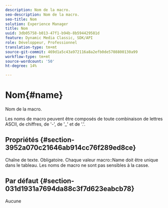 ```yaml
---
description: Nom de la macro.
seo-description: Nom de la macro.
seo-title: Nom
solution: Experience Manager
title: Nom
uuid: 3db05758-b013-47f1-b94b-8b594429581d
feature: Dynamic Media Classic, SDK/API
role: Développeur, Professionnel
translation-type: tm+mt
source-git-commit: 469d1a5c43a972116a8a2efb0de5708800130a99
workflow-type: tm+mt
source-wordcount: '50'
ht-degree: 14%

---
```



# Nom{#name}

Nom de la macro.

Les noms de macro peuvent être composés de toute combinaison de lettres ASCII, de chiffres, de &#39;-&#39;, de &#39;_&#39; et de &#39;.&#39;.

## Propriétés {#section-3952a070c21646ab914cc76f289ed8ce}

Chaîne de texte. Obligatoire. Chaque valeur macro::Name doit être unique dans le tableau. Les noms de macro ne sont pas sensibles à la casse.

## Par défaut {#section-031d1931a7694da88c3f7d623eabcb78}

Aucune
